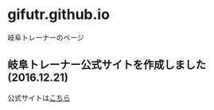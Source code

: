 # gifutr.github.io
岐阜トレーナーのページ

## 岐阜トレーナー公式サイトを作成しました(2016.12.21)
公式サイトは[こちら](https://gifutr.github.io)
